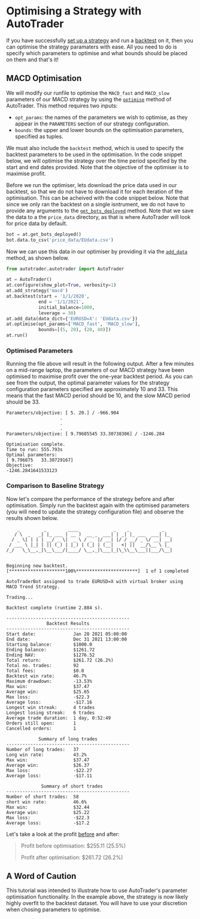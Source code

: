 # Optimising a Strategy with AutoTrader

If you have successfully [set up a strategy](building-strategy) and run a [backtest](backtesting) on it, 
then you can optimise the strategy paramaters with ease. All you need to do is specify which parameters 
to optimise and what bounds should be placed on them and that's it!

## MACD Optimisation
We will modify our runfile to optimise the `MACD_fast` and `MACD_slow` parameters of our MACD strategy by using
the [`optimise`](autotrader-optimise-config) method of AutoTrader. This method requires two inputs: 
- `opt_params`: the names of the parameters we wish to optimise, as they appear in the `PARAMETERS` section of our 
strategy configuration.
- `bounds`: the upper and lower bounds on the optimisation parameters, specified as tuples.

We must also include the `backtest` method, which is used to specify the backtest parameters to be used in the optimisation.
In the code snippet below, we will optimise the strategy over the time period specified by the start and end dates provided.
Note that the objective of the optimiser is to maximise profit. 

Before we run the optimiser, lets download the price data used in our backtest, so that we do not have to download it 
for each iteration of the optimisation. This can be acheived with the code snippet below. Note that since we only
ran the backtest on a single isntrument, we do not have to provide any arguments to the 
[`get_bots_deployed`](autotrader-bots-deployed) method. Note that we save the data to a the `price_data` directory,
as that is where AutoTrader will look for price data by default.

```python
bot = at.get_bots_deployed()
bot.data.to_csv('price_data/EUdata.csv')
```
Now we can use this data in our optimiser by providing it via the [`add_data`](autotrader-add-data) method, as shown below.

```python
from autotrader.autotrader import AutoTrader

at = AutoTrader()
at.configure(show_plot=True, verbosity=1)
at.add_strategy('macd')
at.backtest(start = '1/1/2020',
            end = '1/1/2021',
            initial_balance=1000,
            leverage = 30)
at.add_data(data_dict={'EURUSD=X': 'EUdata.csv'})
at.optimise(opt_params=['MACD_fast', 'MACD_slow'],
            bounds=[(5, 20), (20, 40)])
at.run()
```


### Optimised Parameters
Running the file above will result in the following output. After a few minutes on a mid-range laptop, the 
parameters of our MACD strategy have been optimised to maximise profit over the one-year backtest period. As you can 
see from the output, the optimal parameter values for the strategy configuration parameters specified are approximately 
10 and 33. This means that the fast MACD period should be 10, and the slow MACD period should be 33.

```
Parameters/objective: [ 5. 20.] / -966.904
                    .
                    .
                    .
Parameters/objective: [ 9.79685545 33.30738306] / -1246.284

Optimisation complete.
Time to run: 555.793s
Optimal parameters:
[ 9.796875   33.30729167]
Objective:
-1246.2841641533123
```

### Comparison to Baseline Strategy
Now let's compare the performance of the strategy before and after optimisation. Simply run the backtest again with 
the optimised parameters (you will need to update the strategy configuration file) and observe the results shown below. 

```
    _         _        ____             _    _            _   
   / \  _   _| |_ ___ | __ )  __ _  ___| | _| |_ ___  ___| |_ 
  / _ \| | | | __/ _ \|  _ \ / _` |/ __| |/ / __/ _ \/ __| __|
 / ___ \ |_| | || (_) | |_) | (_| | (__|   <| ||  __/\__ \ |_ 
/_/   \_\__,_|\__\___/|____/ \__,_|\___|_|\_\\__\___||___/\__|
                                                              

Beginning new backtest.
[*********************100%***********************]  1 of 1 completed

AutoTraderBot assigned to trade EURUSD=X with virtual broker using MACD Trend Strategy.

Trading...

Backtest complete (runtime 2.884 s).

----------------------------------------------
               Backtest Results
----------------------------------------------
Start date:              Jan 20 2021 05:00:00
End date:                Dec 31 2021 13:00:00
Starting balance:        $1000.0
Ending balance:          $1261.72
Ending NAV:              $1276.52
Total return:            $261.72 (26.2%)
Total no. trades:        92
Total fees:              $0.0
Backtest win rate:       46.7%
Maximum drawdown:        -13.53%
Max win:                 $37.47
Average win:             $25.65
Max loss:                -$22.3
Average loss:            -$17.16
Longest win streak:      4 trades
Longest losing streak:   6 trades
Average trade duration:  1 day, 0:52:49
Orders still open:       1
Cancelled orders:        1

            Summary of long trades
----------------------------------------------
Number of long trades:   37
Long win rate:           43.2%
Max win:                 $37.47
Average win:             $26.37
Max loss:                -$22.27
Average loss:            -$17.11

             Summary of short trades
----------------------------------------------
Number of short trades:  58
short win rate:          46.6%
Max win:                 $32.44
Average win:             $25.22
Max loss:                -$22.3
Average loss:            -$17.2
```

Let's take a look at the profit [before](backtesting) and after:
>
>Profit before optimisation:
>$255.11 (25.5%)
>
>Profit after optimisation:
>$261.72 (26.2%)



## A Word of Caution
This tutorial was intended to illustrate how to use AutoTrader's parameter optimisation functionality. In the example above,
the strategy is now likely highly overfit to the backtest dataset. You will have to use your discretion when chosing parameters 
to optimise.